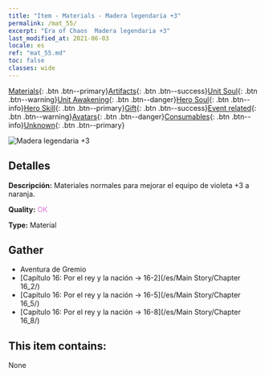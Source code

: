```yaml
---
title: "Item - Materials - Madera legendaria +3"
permalink: /mat_55/
excerpt: "Era of Chaos  Madera legendaria +3"
last_modified_at: 2021-06-03
locale: es
ref: "mat_55.md"
toc: false
classes: wide
---
```

 [Materials](/ItemsES/){: .btn .btn--primary}[Artifacts](/ItemsES/Artifacts/){: .btn .btn--success}[Unit Soul](/ItemsES/UnitSoul/){: .btn .btn--warning}[Unit Awakening](/ItemsES/UnitAwakening/){: .btn .btn--danger}[Hero Soul](/ItemsES/HeroSoul/){: .btn .btn--info}[Hero Skill](/ItemsES/HeroSkill/){: .btn .btn--primary}[Gift](/ItemsES/Gift/){: .btn .btn--success}[Event related](/ItemsES/Events/){: .btn .btn--warning}[Avatars](/ItemsES/Avatars/){: .btn .btn--danger}[Consumables](/ItemsES/Consumables/){: .btn .btn--info}[Unknown](/ItemsES/Unknown/){: .btn .btn--primary}

 ![Madera legendaria +3](/images/t/i_cailiao_mucai2.png)

## Detalles
 **Descripción:** Materiales normales para mejorar el equipo de violeta +3 a naranja.

 **Quality:** <span style="color: #DA70D6">OK</span>

 **Type:** Material

## Gather

*    Aventura de Gremio 
*    [Capítulo 16: Por el rey y la nación -> 16-2](/es/Main Story/Chapter 16_2/) 
*    [Capítulo 16: Por el rey y la nación -> 16-5](/es/Main Story/Chapter 16_5/) 
*    [Capítulo 16: Por el rey y la nación -> 16-8](/es/Main Story/Chapter 16_8/) 

## This item contains:

  None

